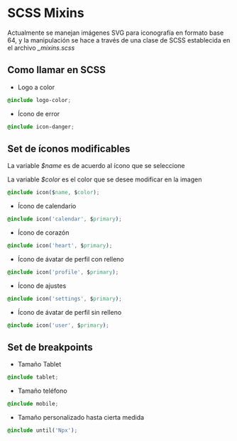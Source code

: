 
# SCSS Mixins

Actualmente se manejan imágenes SVG para iconografía en formato base 64, y la manipulación se hace a través de una clase de SCSS establecida en el archivo *_mixins.scss*

## Como llamar en SCSS

- Logo a color

```css 
@include logo-color;
```

- Ícono de error

```css 
@include icon-danger;
```

## Set de íconos modificables

La variable *$name* es de acuerdo al ícono que se seleccione

La variable *$color* es el color que se desee modificar en la imagen

```css 
@include icon($name, $color);
```

- Ícono de calendario

```css 
@include icon('calendar', $primary);
```

- Ícono de corazón

```css 
@include icon('heart', $primary);
```

- Ícono de ávatar de perfil con relleno

```css 
@include icon('profile', $primary);
```

- Ícono de ajustes

```css 
@include icon('settings', $primary);
```

- Ícono de ávatar de perfil sin relleno

```css 
@include icon('user', $primary);
```

## Set de breakpoints

- Tamaño Tablet

```css 
@include tablet;
```

- Tamaño teléfono

```css 
@include mobile;
```

- Tamaño personalizado hasta cierta medida

```css 
@include until('Npx');
```